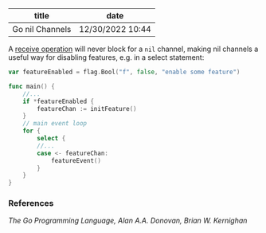 | title | date |
|---|---|
| Go nil Channels | 12/30/2022 10:44 |

A [receive operation](1671647418.md) will never block for a `nil` channel, making
nil channels a useful way for disabling features, e.g. in a select statement:

```go
var featureEnabled = flag.Bool("f", false, "enable some feature")

func main() {
    //...
    if *featureEnabled {
        featureChan := initFeature()
    }
    // main event loop
    for {
        select {
        //...
        case <- featureChan:
            featureEvent()
        }
    }
}
```

### References
_The Go Programming Language, Alan A.A. Donovan, Brian W. Kernighan_
